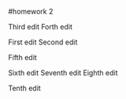 #homework 2

Third edit
Forth edit


First edit
Second edit

Fifth edit

Sixth edit
Seventh edit
Eighth edit

Tenth edit
